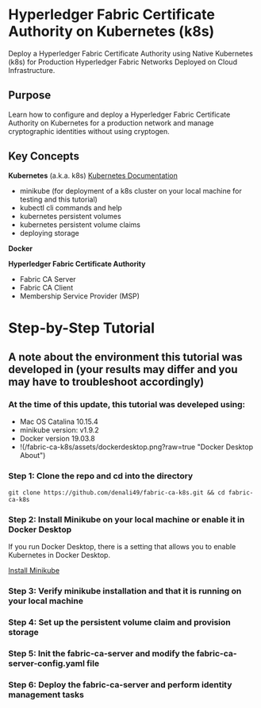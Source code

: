 # **Hyperledger Fabric Certificate Authority on Kubernetes (k8s)**
Deploy a Hyperledger Fabric Certificate Authority using Native Kubernetes (k8s) for Production Hyperledger Fabric Networks Deployed on Cloud Infrastructure.

## **Purpose**
Learn how to configure and deploy a Hyperledger Fabric Certificate Authority on Kubernetes for a production network and manage cryptographic identities without using cryptogen.

## **Key Concepts**
**Kubernetes** (a.k.a. k8s) [Kubernetes Documentation](https://kubernetes.io/)
- minikube (for deployment of a k8s cluster on your local machine for testing and this tutorial) 
- kubectl cli commands and help
- kubernetes persistent volumes
- kubernetes persistent volume claims
- deploying storage

**Docker**

**Hyperledger Fabric Certificate Authority**
 - Fabric CA Server
 - Fabric CA Client
 - Membership Service Provider (MSP)

# Step-by-Step Tutorial 
## A note about the environment this tutorial was developed in (your results may differ and you may have to troubleshoot accordingly)
### At the time of this update, this tutorial was develeped using:
- Mac OS Catalina 10.15.4
- minikube version: v1.9.2
- Docker version 19.03.8
- !(/fabric-ca-k8s/assets/dockerdesktop.png?raw=true "Docker Desktop About")

### **Step 1:** Clone the repo and cd into the directory
```
git clone https://github.com/denali49/fabric-ca-k8s.git && cd fabric-ca-k8s
```
### **Step 2:** Install Minikube on your local machine or enable it in Docker Desktop
If you run Docker Desktop, there is a setting that allows you to enable Kubernetes in Docker Desktop.

[Install Minikube](https://kubernetes.io/docs/setup/learning-environment/minikube/)

### **Step 3:** Verify minikube installation and that it is running on your local machine

### **Step 4:** Set up the persistent volume claim and provision storage

### **Step 5:** Init the fabric-ca-server and modify the fabric-ca-server-config.yaml file 

### **Step 6:** Deploy the fabric-ca-server and perform identity management tasks